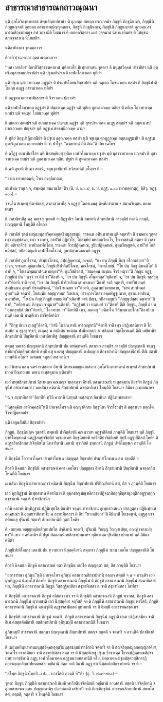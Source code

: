 <h1>สาธารณาสาธารณกถาวณฺณนา</h1>
<p> นฺติ  อุภโตวิภงฺคาคตานํ สพฺพสิกฺขาปทานํฯ ติ อุภยตฺถ สหเตฺถ กรณวจนํฯ ภิกฺขูหิ ภิกฺขุนีนญฺจ, ภิกฺขุนีหิ ภิกฺขูนญฺจาติ อุภยตฺถ อสาธารณปญฺญตฺตญฺจ,  ภิกฺขูหิ ภิกฺขุนีนญฺจ, ภิกฺขุนีหิ ภิกฺขูนญฺจาติ อุภยตฺถ สาธารณสิกฺขาปทญฺจ อหํ วกฺขามีติ โยชนาฯ ติ เอกคฺคจิตฺตาฯ  มยา วุจฺจมานํ นิทานาทินยํฯ ติ โสตุชนํ สกฺกจฺจสวเน นิโยเชติฯ</p>


<p> นฺติอาทิคาถา วุตฺตตฺถาวฯ</p>


<p> ติอาทิ ปุจฺฉาคาถา อุตฺตานตฺถาเยวฯ</p>


<p> ‘‘ทส เวสาลิยา’’ติอาทิวิสฺสชฺชนคาถานํ นฺติอาทโย นิเทฺทสวเสน วุตฺตาฯ ติ มนุสฺสวิคฺคหํ ปาราชิกํฯ นฺติ อุตฺตริมนุสฺสธมฺมปาราชิกํฯ นฺติ ปฐมกถินํฯ นฺติ เอฬกโลมวเคฺค ทุติยํฯ</p>


<p> นฺติ ปฐเม มุสาวาทวเคฺค อฎฺฐมํฯ ติ ปรมฺปรโภชนสิกฺขาปทํฯ นฺติ จตุเตฺถ โภชนวเคฺค ทสมํฯ ติ ภิกฺขุนิปาติโมเกฺข ฉเฎฺฐ อารามวเคฺค ทุติยํฯ</p>


<p>   ติ อฎฺฐมนวมสงฺฆาทิเสสาฯ ติ จีวรวเคฺค ปญฺจมํฯ</p>


<p> นฺติ เอฬกโลมวเคฺค อฎฺฐมํฯ ติ ปตฺตวเคฺค ฉฎฺฐํฯ นฺติ ทุติเย ภูตคามวเคฺค ตติยํฯ ติ  ตติเย โอวาทวเคฺค นวมํฯ นฺติ จตุเตฺถ โภชนวเคฺค ทุติยํฯ</p>


<p> ติ ตเตฺถว สตฺตมํฯ นฺติ อเจลกวเคฺค ปญฺจเม ฉฎฺฐํฯ นฺติ สุราปานวเคฺค ฉเฎฺฐ สตฺตมํฯ นฺติ สตฺตเม สปฺปาณกวเคฺค ปญฺจมํฯ นฺติ อฎฺฐเม สหธมฺมิกวเคฺค นวมํฯ</p>


<p> ติ ทุติยํ ภิกฺขุปาฎิเทสนียํฯ ติ ปฐเม ลสุณวเคฺค ทสมํฯ นฺติ จตุเตฺถ ตุวฎฺฎวเคฺค สตฺตมฎฺฐมานิฯ ติ อฎฺฐเม กุมาริภูตวเคฺค เอกาทสมํฯ ติ วา ปาโฐฯ ‘‘ฉนฺททานํ อิติ อิเม’’ติ ปทเจฺฉโทฯ</p>


<p> ติ ฉโฎฺฐ สงฺฆาทิเสโสฯ นฺติ นิสฺสคฺคิเยสุ ทุติเย เอฬกโลมวเคฺค ปฐมํฯ นฺติ มุสาวาทวเคฺค ปญฺจมํฯ ติ มุสาวาทวเคฺค ทสมํฯ นฺติ ภูตคามวเคฺค ทุติเย ปฐมํฯ ติ ภูตคามวเคฺค ทสมํฯ</p>


<p> ติ ฉหิ อูนานิ ตีเณว สตานิ, จตุนวุตาธิกานิ ทฺวิสตานีติ อโตฺถฯ ติ –</p>


<p>
‘‘วธเก เทวทตฺตมฺหิ, โจเร องฺคุลิมาลเก;  
  
ธนปาเล ราหุเล จ, สพฺพตฺถ สมมานโส’’ติฯ (มิ. ป. ๖.๖.๕; ธ. ป. อฎฺฐ. ๑.๑๖ เทวทตฺตวตฺถุ; อิติวุ. อฎฺฐ. ๑๐๐) –  
</p>
  
<p>วจนโต  สเพฺพสุ หิตาหิเตสุ, ลาภาลาภาทีสุ จ อฎฺฐสุ โลกธเมฺมสุ นิพฺพิการตาย จ สมานจิเตฺตน ตถาคเตนฯ</p>


<p>ติ  เวสาลิยาทีสุ ฉสุ นคเรสุ วุเตฺตหิ อวสิฎฺฐานิฯ  อิมานิ สพฺพานิ สิกฺขาปทานิ สาวตฺถิยํ กตานิ ภวนฺติ, ปญฺญตฺตานิ โหนฺตีติ อโตฺถฯ</p>


<p> ติ เวสาลิยํ วุตฺตํ เมถุนมนุสฺสวิคฺคหอุตฺตริมนุสฺสธมฺมํ, ราชคเห อทินฺนาทานนฺติ จตฺตาริฯ ติ ราชคเห วุตฺตา เทฺว อนุทฺธํสนา, เทฺว จ เภทา, อาฬวิยํ กุฎิกาโร, โกสมฺพิยํ มหลฺลกวิหาโร, โทวจสฺสนฺติ สตฺตฯ ติ เวสาลิยํ อติเรกจีวรํ, กาฬกเอฬกโลมํ, ราชคเห จีวรปฎิคฺคหณํ, รูปิยปฎิคฺคหณํ, สุตฺตวิญฺญตฺติ, อาฬวิยํ โกสิยมิสฺสกํ, กปิลวตฺถุมฺหิ เอฬกโลมโธวนํ, อูนปญฺจพนฺธนนฺติ อฎฺฐฯ</p>


<p>ติ เวสาลิยํ ภูตาโรจนํ, ปรมฺปรโภชนํ, อปฺปฎิคฺคหณํ, อเจลกํ, ‘‘ยา ปน ภิกฺขุนี ภิกฺขุํ อโกฺกเสยฺยา’’ติ ปญฺจ, ราชคเห อุชฺฌาปนกํ, ภิกฺขุนิปริปาจิตปิโณฺฑ, คณโภชนํ, วิกาลโภชนํ, ‘‘โย ปน ภิกฺขุ นิมนฺติโต’’ติอาทิ จ, ‘‘โอเรนฑฺฒมาสํ นหาเยยฺยา’’ติ, อูนวีสติวสฺสํ, ‘‘สมเคฺคน สเงฺฆน จีวรํ ทตฺวา’’ติ ภิกฺขูนํ อฎฺฐ, ภิกฺขุนีนํ ปน ‘‘นจฺจํ วา คีตํ วา’’ติอาทิ จ, ‘‘ยา ปน ภิกฺขุนี อโนฺตวสฺส’’นฺติอาทิ จ, ‘‘ยา ปน ภิกฺขุนี วสฺสํวุตฺถา’’ติอาทิ จาติ ทฺวยํ, ‘‘ยา ปน ภิกฺขุนี ปาริวาสิกฉนฺททาเนนา’’ติอาทิ จาติ จตฺตาริ, อาฬวิยํ อนุปสมฺปเนฺนน อุตฺตริ ทิรตฺตติรตฺตํ, ‘‘ปถวิํ ขเณยฺย วา’’ติอาทิ, ภูตคามปาตพฺยตาย, ‘‘ชานํ สปฺปาณกํ อุทก’’นฺติ จตฺตาริ, โกสมฺพิยํ อญฺญวาทเก วิเหสเก, ยาวทฺวารโกสา อคฺคฬฎฺฐปนาย, สุราเมรยปาเน, อนาทริเย, ‘‘โย ปน ภิกฺขุ ภิกฺขูหิ สหธมฺมิก’’นฺติอาทิ จาติ ปญฺจ, กปิลวตฺถุมฺหิ ‘‘ภิกฺขุนุปสฺสยํ คนฺตฺวา’’ติอาทิ, ‘‘อคิลาเนน  ภิกฺขุนา จาตุมาส’’นฺติอาทิ, ‘‘อฎฺฐิมยํ วา ทนฺตมยํ วา’’ติอาทิ ตีณิ ภิกฺขูนํ, ภิกฺขุนีนํ ปน ‘‘อุทกสุทฺธิกํ ปนา’’ติอาทิ, ‘‘โอวาทาย วา’’ติอาทีติ เทฺว, ภเคฺคสุ ‘‘อคิลาโน วิสิพฺพนาเปโกฺข’’ติอาทิ เอกนฺติ เอตานิ พาตฺติํเสว ปาจิตฺติยานิฯ</p>


<p>   ติ ‘‘ภิกฺขุ ปเนว กุเลสู’’ติอาทิ, ‘‘ยานิ โข ปน ตานิ อารญฺญกานี’’ติอาทิ จาติ เทฺว ปาฎิเทสนียาฯ ติ โกสมฺพิยํ น สุรุสุรุการกํ, ภเคฺคสุ น สามิเสน หเตฺถน ปานียถาลกํ, น สสิตฺถกํ ปตฺตโธวนนฺติ ตีณิ เสขิยานิฯ  สิกฺขาปทานิ ปิณฺฑิตานิ เวสาลิยาทีสุ  ปญฺญตฺตานิ ภวนฺตีติ โยชนาฯ</p>


<p> สตฺตสุ นคเรสุ ปญฺญตฺตานิ  สิกฺขาปทานิ ปน อฑฺฒุฑฺฒานิ สตาเนว ภวนฺติฯ สาวตฺถิยํ ปญฺญเตฺตหิ จตุนวุตาธิกทฺวิสตสิกฺขาปเทหิ สทฺธิํ ฉสุ นคเรสุ ปญฺญตฺตานิ ฉปญฺญาส สิกฺขาปทานิ ปญฺญาสาธิกานิ ตีณิ สตานิ ภวนฺตีติ อโตฺถฯ อเฑฺฒน จตุตฺถํ เยสํ ตานิ ฯ</p>


<p> เอวํ นิทานวเสน นครํ ทเสฺสตฺวา อิทานิ นิทานมญฺญมเสเสตฺวา อุภโตวิภงฺคาคตานํ สเพฺพสํ สิกฺขาปทานํ เกวลํ ปิณฺฑวเสน คณนํ ทเสฺสตุมาห นฺติอาทิฯ</p>


<p> เอวํ สพฺพสิกฺขาปทานํ นิทานญฺจ คณนญฺจ ทเสฺสตฺวา อิทานิ อสาธารณานิ ทเสฺสตุมาห ติอาทิฯ ภิกฺขูนํ ภิกฺขุนีหิ อสาธารณภาวํ มเหสินา คมิตานิ สิกฺขาปทานิ ฉจตฺตาลีเสว โหนฺตีติ โยชนาฯ อิมินา อุเทฺทสมาหฯ</p>


<p> ‘‘ฉ  จ สงฺฆาทิเสสา’’ติอาทีหิ ทฺวีหิ คาถาหิ นิเทฺทสํ ทเสฺสตฺวา ติอาทินา ปฎินิเทฺทสมาหฯ</p>


<p> ‘‘นิสฺสคฺคิเย อาทิวคฺคสฺมิ’’นฺติ ปทเจฺฉโทฯ นฺติ อญฺญาติกาย ภิกฺขุนิยา จีวรโธวนํฯ ติ ตสฺสาเยว หตฺถโต จีวรปฎิคฺคหณํฯ</p>


<p> นฺติ เอกูนติํสติมํ สิกฺขาปทํฯ</p>


<p> ภิกฺขูนํ, ภิกฺขุนีนญฺจ วุตฺตานิ สพฺพานิ ปาจิตฺติยานิ คณนาวสา อฎฺฐาสีติสตํ  ภวนฺตีติ โยชนาฯ นฺติ ภิกฺขุนิปาติโมกฺขาคตํ ฉสฎฺฐิสตปาจิตฺติยํ วกฺขมาเนหิ ภิกฺขุนิยเตหิ พาวีสติปาจิตฺติเยหิ สทฺธิํ อฎฺฐาสีติสตํ โหติฯ ติ อฎฺฐาสีตาธิกสตปาจิตฺติยโต นิทฺธาริตานิ เอตานิ ทฺวาวีสติ ขุทฺทกานิ ภิกฺขูนํ ปาติโมกฺขเก ภวนฺตีติ โยชนาฯ</p>


<p> ติ ภิกฺขุนีนํ โอวาทวโคฺคฯ ปรมฺปรโภชเน ปญฺญตฺตํ สิกฺขาปทํ  ปรมฺปรโภชเนน สห วตฺตตีติ ฯ</p>


<p> ติอาทิ นิคมนํฯ ภิกฺขุนีหิ อสาธารณตํ คตา เอกโตว ปญฺญตฺตา  อิมานิ สิกฺขาปทานิ ปิณฺฑิตานิ ฉจตฺตาลีส โหนฺตีติ โยชนาฯ</p>


<p> มเหสินา ภิกฺขูหิ อสาธารณภาวํ คมิตานิ ภิกฺขุนีนํ สิกฺขาปทานิ ปริปิณฺฑิตานิ สตํ, ติํส จ ภวนฺตีติ โยชนาฯ</p>


<p> เอวํ  อุทฺทิฎฺฐานํ นิเทฺทสมาห ติอาทินาฯ ติ อุพฺภชาณุมณฺฑลิกวชฺชปฎิจฺฉาทิกอุกฺขิตฺตานุวตฺติกอฎฺฐวตฺถุกสงฺขาตานิ จตฺตาริ ปาราชิกานิฯ</p>


<p> ทฺวีหิ คาถาหิ นิทฺทิฎฺฐานํ ปฎินิเทฺทโส ติอาทิฯ จตุนฺนํ ปาราชิกานํ อุเทฺทสวเสเนว ปากฎตฺตา ปฎินิเทฺทเส อคฺคหณํฯ ติ อุสฺสยวาทิกาทโย ฉ สงฺฆาทิเสสาฯ ติ อิทํ ‘‘ยาวตติยกา’’ติ อิมินาปิ โยเชตพฺพํ, อฎฺฐสุ ยาวตติยเกสุ ปุริมานิ จตฺตาริ สิกฺขาปทานีติ วุตฺตํ โหติฯ</p>


<p> ติ -สเทฺทน อญฺญทตฺถิกสิกฺขาปทโต ปจฺฉิมานิ จตฺตาริ, ปุริมานิ ‘‘อญฺญํ วิญฺญาเปยฺย, อญฺญํ เจตาเปยฺยา’’ติ เทฺว จ คหิตานิฯ ติ ปฐมํ ปตฺตสนฺนิจยสิกฺขาปทมาหฯ ทุติยวเคฺค ปุริมสิกฺขาปททฺวยํ นฺติ อิมินา คหิตํฯ</p>


<p>   ภิกฺขุนิปาติโมเกฺข เอตานิ ปน ทฺวาทเสว นิสฺสคฺคิยานิ สตฺถารา ภิกฺขุนีนํ วเสน เอกโต ปญฺญตฺตานีติ โยชนาฯ</p>


<p> ติอาทิ นิคมนํฯ ภิกฺขูหิ อสาธารณตํ คตา ภิกฺขุนีนํ เอกโต ปญฺญตฺตา สตํ, ติํส ภวนฺตีติ โยชนาฯ</p>


<p> ‘‘อสาธารณา อุภินฺน’’นฺติ ปทเจฺฉโทฯ อุภินฺนํ อสาธารณสิกฺขาปทานิ สตญฺจ สตฺตติ จ ฉ จ ภวนฺติฯ เอวมุทฺทิฎฺฐานํ นิเทฺทโส ติอาทิฯ ภิกฺขูหิ อสาธารณานิ ภิกฺขุนีนํ   ติ ภิกฺขูหิ อสาธารณานิ ภิกฺขุนีนํ สงฺฆาทิเสสา ทส, ภิกฺขุนีหิ อสาธารณานิ ภิกฺขูนํ วิสฺสฎฺฐิอาทิกา สงฺฆาทิเสสา ฉ จาติ สงฺฆาทิเสสา โสฬสฯ</p>


<p>ติ ภิกฺขุนีหิ อสาธารณานิ ภิกฺขูนํ อนิยตา เทฺว จฯ ติ ภิกฺขุนีหิ อสาธารณานิ ภิกฺขูนํ ทฺวาทส, ภิกฺขูหิ อสาธารณานิ ภิกฺขุนีนํ ทฺวาทสาติ เอวํ นิสฺสคฺคิยา จตุวีสติ จฯ ติ ภิกฺขุนีหิ อสาธารณานิ ภิกฺขูนํ พาวีสติ, ภิกฺขูหิ อสาธารณานิ ภิกฺขุนีนํ ฉนฺนวุตีติ อฎฺฐารสาธิกสตํ ขุทฺทกานิ จฯ ติ อิมสฺมิํ อสาธารณสงฺคเหฯ</p>


<p>ติ ภิกฺขุนีหิ อสาธารณานิ ภิกฺขูนํ จตฺตาริ, ภิกฺขูหิ อสาธารณานิ ภิกฺขุนีนํ อฎฺฐาติ เอเต ปาฎิเทสนียา จาติ อิเม ฉสตฺตติอธิกานิ สตสิกฺขาปทานิ อุภินฺนมฺปิ อสาธารณานีติ โยชนาฯ</p>


<p> อุภินฺนมฺปิ สาธารณานิ สตฺถุนา ปญฺญตฺตานิ สิกฺขาปทานิ สตญฺจ สตฺตติ จ จตฺตาริ จ ภวนฺตีติ ปกาสิตาติ โยชนาฯ</p>


<p> ติ เมถุนอทินฺนาทานมนุสฺสวิคฺคหอุตฺตริมนุสฺสธมฺมปาราชิกานิ จตฺตาริ จฯ ติ สญฺจริตฺตอมูลกอญฺญภาคิยา, จตฺตาโร ยาวตติยกา จาติ สงฺฆาทิเสสา สตฺต จฯ ติ นิสฺสคฺคิเยสุ ปฐเม จีวรวเคฺค  โธวนปฎิคฺคหณสิกฺขาปททฺวยวชฺชิตานิ อฎฺฐ, เอฬกโลมวเคฺค อฎฺฐมนวมทสมานีติ ตโย, ปตฺตวเคฺค ปฐมปตฺตวสฺสิกสาฎิกอารญฺญกสิกฺขาปทตฺตยสฺส วชฺชิตานิ สตฺต จาติ  อิมานิ อฎฺฐารส นิสฺสคฺคิยสิกฺขาปทานิ จฯ ติ –</p>


‘‘สโพฺพ ภิกฺขุนิวโคฺคปิ…เป.… ทฺวาวีสติ ภวนฺติ หี’’ติฯ (อุ. วิ. ๘๑๘-๘๒๑) –  
</p>
  
<p>วุตฺตา ภิกฺขูนํ ภิกฺขุนีหิ อสาธารณาติ อิเมหิ พาวีสติปาจิตฺติเยหิ วชฺชิตานิ อวเสสานิ สตฺตติ ปาจิตฺติยานิ จ อุภยสาธารณวเสน ปญฺญตฺตานิฯ ปญฺจสตฺตติ เสขิยาปิ จาติ  ภิกฺขุภิกฺขุนีนํ  สาธารณสิกฺขาปทานิ สพฺพโส สตํ, สตฺตติ, จตฺตาริ จ โหนฺตีติ โยชนาฯ</p>

</p>

</p>





